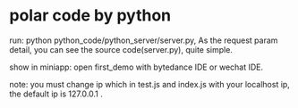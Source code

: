 # polar code by python
run:
python python_code/python_server/server.py, As the request param detail, you can see the source code(server.py), quite simple.

show in miniapp:
open first_demo with bytedance IDE or wechat IDE.

note: you must change ip which in test.js and index.js with your localhost ip, the default ip is 127.0.0.1 .

